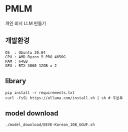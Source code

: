 # PMLM
개인 비서 LLM 만들기

## 개발환경
```
OS  : Ubuntu 20.04
CPU : AMD Ryzen 5 PRO 4650G
RAM : 64GB
GPU : RTX 3060 12GB x 2
```

## library
```
pip install -r requirements.txt
curl -fsSL https://ollama.com/install.sh | sh # 우분투
```

## model download
```
./model_download/EEVE-Korean_10B_GGUF.sh
```
